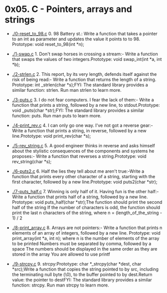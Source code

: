 # 0x05. C - Pointers, arrays and strings

* [./0-reset_to_98.c](./0-reset_to_98.c) 0. 98 Battery st.: Write a function that takes a pointer to an int as parameter and updates the value it points to to 98.
Prototype: void reset_to_98(int *n);

* [./1-swap.c](./1-swap.c) 1. Don't swap horses in crossing a stream:- Write a function that swaps the values of two integers.Prototype: void swap_int(int *a, int *b);

* [./2-strlen.c](./2-strlen.c) 2. This report, by its very length, defends itself against the risk of being read:- Write a function that returns the length of a string.
Prototype: int _strlen(char *s);FYI: The standard library provides a similar function: strlen. Run man strlen to learn more.

* [./3-puts.c](./3-puts.c) 3. I do not fear computers. I fear the lack of them:- Write a function that prints a string, followed by a new line, to stdout.Prototype: void _puts(char *str);FYI: The standard library provides a similar function: puts. Run man puts to learn more.

* [./4-print_rev.c](./4-print_rev.c) 4. I can only go one way. I've not got a reverse gear:- Write a function that prints a string, in reverse, followed by a new line.Prototype: void print_rev(char *s);

* [./5-rev_string.c](./5-rev_string.c) 5. A good engineer thinks in reverse and asks himself about the stylistic consequences of the components and systems he proposes:- Write a function that reverses a string.Prototype: void rev_string(char *s);

* [./6-puts2.c](./6-puts2.c) 6. Half the lies they tell about me aren't true:-Write a function that prints every other character of a string, starting with the first character, followed by a new line.Prototype: void puts2(char *str);

* [./7-puts_half.c](./7-puts_half.c) 7. Winning is only half of it. Having fun is the other half:-Write a function that prints half of a string, followed by a new line.
    Prototype: void puts_half(char *str);The function should print the second half of the string
    If the number of characters is odd, the function should print the last n characters of the string, where n = (length_of_the_string - 1) / 2

* [./8-print_array.c](./8-print_array.c) 8. Arrays are not pointers:- Write a function that prints n elements of an array of integers, followed by a new line.
    Prototype: void print_array(int *a, int n);
    where n is the number of elements of the array to be printed
    Numbers must be separated by comma, followed by a space
    The numbers should be displayed in the same order as they are stored in the array
    You are allowed to use printf

* [./9-strcpy.c](./9-strcpy.c) 9. strcpy:Prototype: char *_strcpy(char *dest, char *src);Write a function that copies the string pointed to by src, including the terminating null byte (\0), to the buffer pointed to by dest.Return value: the pointer to destFYI: The standard library provides a similar function: strcpy. Run man strcpy to learn more.
